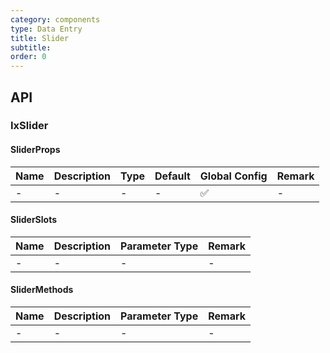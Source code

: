 ```yaml
---
category: components
type: Data Entry
title: Slider
subtitle:
order: 0
---
```



## API

### IxSlider

#### SliderProps

| Name | Description | Type | Default | Global Config | Remark |
| --- | --- | --- | --- | --- | --- |
| - | - | - | - | ✅ | - |

#### SliderSlots

| Name | Description | Parameter Type | Remark |
| --- | --- | --- | --- |
| - | - | - | - |

#### SliderMethods

| Name | Description | Parameter Type | Remark |
| --- | --- | --- | --- |
| - | - | - | - |
